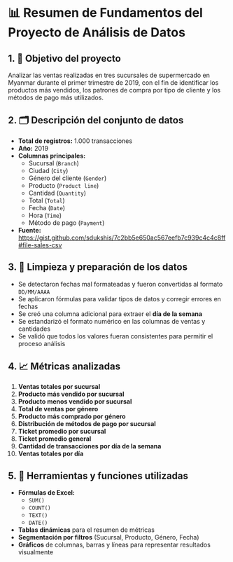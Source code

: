 # 📊 Resumen de Fundamentos del Proyecto de Análisis de Datos

## 1. 🎯 Objetivo del proyecto

Analizar las ventas realizadas en tres sucursales de supermercado en Myanmar durante el primer trimestre de 2019, con el fin de identificar los productos más vendidos, los patrones de compra por tipo de cliente y los métodos de pago más utilizados.


## 2. 🗂️ Descripción del conjunto de datos

- **Total de registros:** 1.000 transacciones
- **Año:** 2019
- **Columnas principales:** 
  - Sucursal (`Branch`)
  - Ciudad (`City`)
  - Género del cliente (`Gender`)
  - Producto (`Product line`)
  - Cantidad (`Quantity`)
  - Total (`Total`)
  - Fecha (`Date`)
  - Hora (`Time`)
  - Método de pago (`Payment`)
- **Fuente:** https://gist.github.com/sdukshis/7c2bb5e650ac567eefb7c939c4c4c8ff#file-sales-csv

## 3. 🧹 Limpieza y preparación de los datos

- Se detectaron fechas mal formateadas y fueron convertidas al formato `DD/MM/AAAA`
- Se aplicaron fórmulas para validar tipos de datos y corregir errores en fechas
- Se creó una columna adicional para extraer el **día de la semana**
- Se estandarizó el formato numérico en las columnas de ventas y cantidades
- Se validó que todos los valores fueran consistentes para permitir el proceso análisis

## 4. 📈 Métricas analizadas

1. **Ventas totales por sucursal**
2. **Producto más vendido por sucursal**
3. **Producto menos vendido por sucursal**
4. **Total de ventas por género**
5. **Producto más comprado por género**
6. **Distribución de métodos de pago por sucursal**
7. **Ticket promedio por sucursal**
8. **Ticket promedio general**
9. **Cantidad de transacciones por día de la semana**
10. **Ventas totales por día**

## 5. 🧮 Herramientas y funciones utilizadas

- **Fórmulas de Excel:**
  - `SUM()`
  - `COUNT()`
  - `TEXT()`
  - `DATE()`
- **Tablas dinámicas** para el resumen de métricas
- **Segmentación por filtros** (Sucursal, Producto, Género, Fecha)
- **Gráficos** de columnas, barras y líneas para representar resultados visualmente